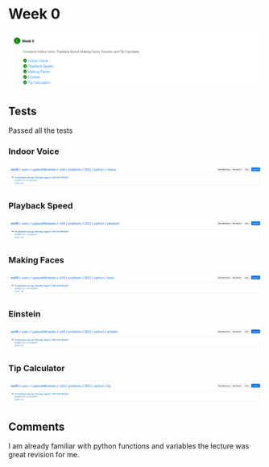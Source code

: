 # Week 0

![week0](images/week0.png)

## Tests
Passed all the tests

### Indoor Voice
![indoor](images/indoor.png)

### Playback Speed
![playback](images/playback.png)

### Making Faces
![faces](images/faces.png)

### Einstein
![einstein](images/einstein.png)

### Tip Calculator
![tip](images/tip.png)

## Comments
I am already familiar with python functions and variables the lecture was
great revision for me.